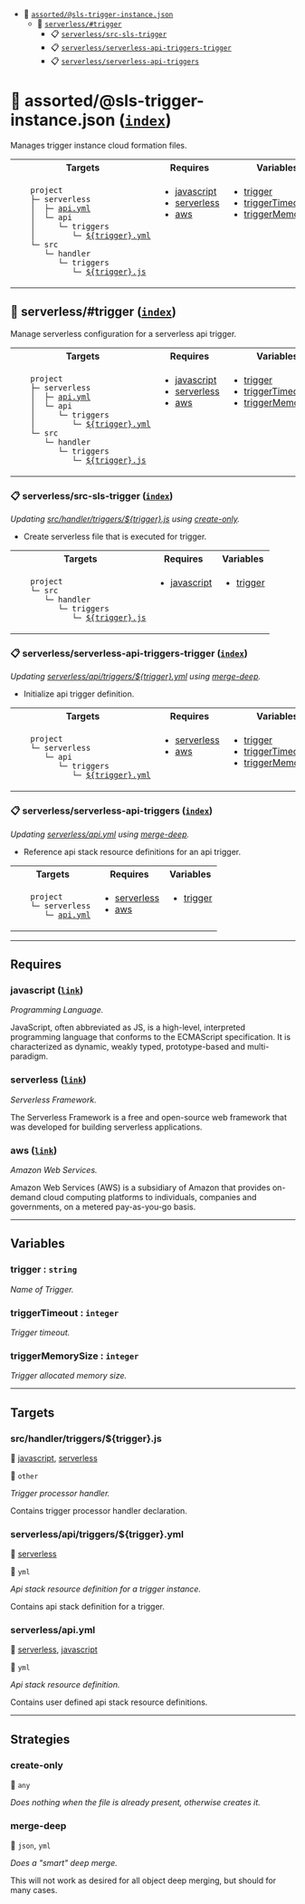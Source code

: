 - <a name="blackfluxrobo-config-plugin-task-idx-ref-assortedsls-trigger-instancejson">:open_file_folder:</a> <a href="#blackfluxrobo-config-plugin-task-ref-assortedsls-trigger-instancejson">`assorted/@sls-trigger-instance.json`</a>
  - <a name="blackfluxrobo-config-plugin-task-idx-ref-serverlesstrigger">:open_file_folder:</a> <a href="#blackfluxrobo-config-plugin-task-ref-serverlesstrigger">`serverless/#trigger`</a>
    - <a name="blackfluxrobo-config-plugin-task-idx-ref-serverlesssrc-sls-trigger">:clipboard:</a> <a href="#blackfluxrobo-config-plugin-task-ref-serverlesssrc-sls-trigger">`serverless/src-sls-trigger`</a>
    - <a name="blackfluxrobo-config-plugin-task-idx-ref-serverlessserverless-api-triggers-trigger">:clipboard:</a> <a href="#blackfluxrobo-config-plugin-task-ref-serverlessserverless-api-triggers-trigger">`serverless/serverless-api-triggers-trigger`</a>
    - <a name="blackfluxrobo-config-plugin-task-idx-ref-serverlessserverless-api-triggers">:clipboard:</a> <a href="#blackfluxrobo-config-plugin-task-ref-serverlessserverless-api-triggers">`serverless/serverless-api-triggers`</a>

# :open_file_folder: <a name="blackfluxrobo-config-plugin-task-ref-assortedsls-trigger-instancejson">assorted/@sls-trigger-instance.json</a> (<a href="#blackfluxrobo-config-plugin-task-idx-ref-assortedsls-trigger-instancejson">`index`</a>)

Manages trigger instance cloud formation files.

<table>
  <tbody>
    <tr>
      <th>Targets</th>
      <th>Requires</th>
      <th>Variables</th>
    </tr>
    <tr>
      <td align="left" valign="top">
        <ul>
<code>project</code><br/>
<code>├─&nbsp;serverless</code><br/>
<code>│&nbsp;&nbsp;├─&nbsp;<a href="#blackfluxrobo-config-plugin-target-ref-serverlessapiyml">api.yml</a></code><br/>
<code>│&nbsp;&nbsp;└─&nbsp;api</code><br/>
<code>│&nbsp;&nbsp;&nbsp;&nbsp;&nbsp;└─&nbsp;triggers</code><br/>
<code>│&nbsp;&nbsp;&nbsp;&nbsp;&nbsp;&nbsp;&nbsp;&nbsp;└─&nbsp;<a href="#blackfluxrobo-config-plugin-target-ref-serverlessapitriggerstriggeryml">${trigger}.yml</a></code><br/>
<code>└─&nbsp;src</code><br/>
<code>&nbsp;&nbsp;&nbsp;└─&nbsp;handler</code><br/>
<code>&nbsp;&nbsp;&nbsp;&nbsp;&nbsp;&nbsp;└─&nbsp;triggers</code><br/>
<code>&nbsp;&nbsp;&nbsp;&nbsp;&nbsp;&nbsp;&nbsp;&nbsp;&nbsp;└─&nbsp;<a href="#blackfluxrobo-config-plugin-target-ref-srchandlertriggerstriggerjs">${trigger}.js</a></code><br/>
        </ul>
      </td>
      <td align="left" valign="top">
        <ul>
          <li><a href="#blackfluxrobo-config-plugin-req-ref-javascript">javascript</a></li>
          <li><a href="#blackfluxrobo-config-plugin-req-ref-serverless">serverless</a></li>
          <li><a href="#blackfluxrobo-config-plugin-req-ref-aws">aws</a></li>
        </ul>
      </td>
      <td align="left" valign="top">
        <ul>
          <li><a href="#blackfluxrobo-config-plugin-var-ref-trigger">trigger</a></li>
          <li><a href="#blackfluxrobo-config-plugin-var-ref-triggertimeout">triggerTimeout</a></li>
          <li><a href="#blackfluxrobo-config-plugin-var-ref-triggermemorysize">triggerMemorySize</a></li>
        </ul>
      </td>
    </tr>
  </tbody>
</table>

## :open_file_folder: <a name="blackfluxrobo-config-plugin-task-ref-serverlesstrigger">serverless/#trigger</a> (<a href="#blackfluxrobo-config-plugin-task-idx-ref-serverlesstrigger">`index`</a>)

Manage serverless configuration for a serverless api trigger.

<table>
  <tbody>
    <tr>
      <th>Targets</th>
      <th>Requires</th>
      <th>Variables</th>
    </tr>
    <tr>
      <td align="left" valign="top">
        <ul>
<code>project</code><br/>
<code>├─&nbsp;serverless</code><br/>
<code>│&nbsp;&nbsp;├─&nbsp;<a href="#blackfluxrobo-config-plugin-target-ref-serverlessapiyml">api.yml</a></code><br/>
<code>│&nbsp;&nbsp;└─&nbsp;api</code><br/>
<code>│&nbsp;&nbsp;&nbsp;&nbsp;&nbsp;└─&nbsp;triggers</code><br/>
<code>│&nbsp;&nbsp;&nbsp;&nbsp;&nbsp;&nbsp;&nbsp;&nbsp;└─&nbsp;<a href="#blackfluxrobo-config-plugin-target-ref-serverlessapitriggerstriggeryml">${trigger}.yml</a></code><br/>
<code>└─&nbsp;src</code><br/>
<code>&nbsp;&nbsp;&nbsp;└─&nbsp;handler</code><br/>
<code>&nbsp;&nbsp;&nbsp;&nbsp;&nbsp;&nbsp;└─&nbsp;triggers</code><br/>
<code>&nbsp;&nbsp;&nbsp;&nbsp;&nbsp;&nbsp;&nbsp;&nbsp;&nbsp;└─&nbsp;<a href="#blackfluxrobo-config-plugin-target-ref-srchandlertriggerstriggerjs">${trigger}.js</a></code><br/>
        </ul>
      </td>
      <td align="left" valign="top">
        <ul>
          <li><a href="#blackfluxrobo-config-plugin-req-ref-javascript">javascript</a></li>
          <li><a href="#blackfluxrobo-config-plugin-req-ref-serverless">serverless</a></li>
          <li><a href="#blackfluxrobo-config-plugin-req-ref-aws">aws</a></li>
        </ul>
      </td>
      <td align="left" valign="top">
        <ul>
          <li><a href="#blackfluxrobo-config-plugin-var-ref-trigger">trigger</a></li>
          <li><a href="#blackfluxrobo-config-plugin-var-ref-triggertimeout">triggerTimeout</a></li>
          <li><a href="#blackfluxrobo-config-plugin-var-ref-triggermemorysize">triggerMemorySize</a></li>
        </ul>
      </td>
    </tr>
  </tbody>
</table>

### :clipboard: <a name="blackfluxrobo-config-plugin-task-ref-serverlesssrc-sls-trigger">serverless/src-sls-trigger</a> (<a href="#blackfluxrobo-config-plugin-task-idx-ref-serverlesssrc-sls-trigger">`index`</a>)

_Updating <a href="#blackfluxrobo-config-plugin-target-ref-srchandlertriggerstriggerjs">src/handler/triggers/${trigger}.js</a> using <a href="#blackfluxrobo-config-plugin-strat-ref-create-only">create-only</a>._

- Create serverless file that is executed for trigger.

<table>
  <tbody>
    <tr>
      <th>Targets</th>
      <th>Requires</th>
      <th>Variables</th>
    </tr>
    <tr>
      <td align="left" valign="top">
        <ul>
<code>project</code><br/>
<code>└─&nbsp;src</code><br/>
<code>&nbsp;&nbsp;&nbsp;└─&nbsp;handler</code><br/>
<code>&nbsp;&nbsp;&nbsp;&nbsp;&nbsp;&nbsp;└─&nbsp;triggers</code><br/>
<code>&nbsp;&nbsp;&nbsp;&nbsp;&nbsp;&nbsp;&nbsp;&nbsp;&nbsp;└─&nbsp;<a href="#blackfluxrobo-config-plugin-target-ref-srchandlertriggerstriggerjs">${trigger}.js</a></code><br/>
        </ul>
      </td>
      <td align="left" valign="top">
        <ul>
          <li><a href="#blackfluxrobo-config-plugin-req-ref-javascript">javascript</a></li>
        </ul>
      </td>
      <td align="left" valign="top">
        <ul>
          <li><a href="#blackfluxrobo-config-plugin-var-ref-trigger">trigger</a></li>
        </ul>
      </td>
    </tr>
  </tbody>
</table>

### :clipboard: <a name="blackfluxrobo-config-plugin-task-ref-serverlessserverless-api-triggers-trigger">serverless/serverless-api-triggers-trigger</a> (<a href="#blackfluxrobo-config-plugin-task-idx-ref-serverlessserverless-api-triggers-trigger">`index`</a>)

_Updating <a href="#blackfluxrobo-config-plugin-target-ref-serverlessapitriggerstriggeryml">serverless/api/triggers/${trigger}.yml</a> using <a href="#blackfluxrobo-config-plugin-strat-ref-merge-deep">merge-deep</a>._

- Initialize api trigger definition.

<table>
  <tbody>
    <tr>
      <th>Targets</th>
      <th>Requires</th>
      <th>Variables</th>
    </tr>
    <tr>
      <td align="left" valign="top">
        <ul>
<code>project</code><br/>
<code>└─&nbsp;serverless</code><br/>
<code>&nbsp;&nbsp;&nbsp;└─&nbsp;api</code><br/>
<code>&nbsp;&nbsp;&nbsp;&nbsp;&nbsp;&nbsp;└─&nbsp;triggers</code><br/>
<code>&nbsp;&nbsp;&nbsp;&nbsp;&nbsp;&nbsp;&nbsp;&nbsp;&nbsp;└─&nbsp;<a href="#blackfluxrobo-config-plugin-target-ref-serverlessapitriggerstriggeryml">${trigger}.yml</a></code><br/>
        </ul>
      </td>
      <td align="left" valign="top">
        <ul>
          <li><a href="#blackfluxrobo-config-plugin-req-ref-serverless">serverless</a></li>
          <li><a href="#blackfluxrobo-config-plugin-req-ref-aws">aws</a></li>
        </ul>
      </td>
      <td align="left" valign="top">
        <ul>
          <li><a href="#blackfluxrobo-config-plugin-var-ref-trigger">trigger</a></li>
          <li><a href="#blackfluxrobo-config-plugin-var-ref-triggertimeout">triggerTimeout</a></li>
          <li><a href="#blackfluxrobo-config-plugin-var-ref-triggermemorysize">triggerMemorySize</a></li>
        </ul>
      </td>
    </tr>
  </tbody>
</table>

### :clipboard: <a name="blackfluxrobo-config-plugin-task-ref-serverlessserverless-api-triggers">serverless/serverless-api-triggers</a> (<a href="#blackfluxrobo-config-plugin-task-idx-ref-serverlessserverless-api-triggers">`index`</a>)

_Updating <a href="#blackfluxrobo-config-plugin-target-ref-serverlessapiyml">serverless/api.yml</a> using <a href="#blackfluxrobo-config-plugin-strat-ref-merge-deep">merge-deep</a>._

- Reference api stack resource definitions for an api trigger.

<table>
  <tbody>
    <tr>
      <th>Targets</th>
      <th>Requires</th>
      <th>Variables</th>
    </tr>
    <tr>
      <td align="left" valign="top">
        <ul>
<code>project</code><br/>
<code>└─&nbsp;serverless</code><br/>
<code>&nbsp;&nbsp;&nbsp;└─&nbsp;<a href="#blackfluxrobo-config-plugin-target-ref-serverlessapiyml">api.yml</a></code><br/>
        </ul>
      </td>
      <td align="left" valign="top">
        <ul>
          <li><a href="#blackfluxrobo-config-plugin-req-ref-serverless">serverless</a></li>
          <li><a href="#blackfluxrobo-config-plugin-req-ref-aws">aws</a></li>
        </ul>
      </td>
      <td align="left" valign="top">
        <ul>
          <li><a href="#blackfluxrobo-config-plugin-var-ref-trigger">trigger</a></li>
        </ul>
      </td>
    </tr>
  </tbody>
</table>

------

## Requires

### <a name="blackfluxrobo-config-plugin-req-ref-javascript">javascript</a> ([`link`](https://en.wikipedia.org/wiki/JavaScript)) 

*Programming Language.*

JavaScript, often abbreviated as JS, is a high-level, interpreted programming language that conforms to the ECMAScript specification.
It is characterized as dynamic, weakly typed, prototype-based and multi-paradigm.

### <a name="blackfluxrobo-config-plugin-req-ref-serverless">serverless</a> ([`link`](https://serverless.com/)) 

*Serverless Framework.*

The Serverless Framework is a free and open-source web framework that was 
developed for building serverless applications.

### <a name="blackfluxrobo-config-plugin-req-ref-aws">aws</a> ([`link`](https://aws.amazon.com/)) 

*Amazon Web Services.*

Amazon Web Services (AWS) is a subsidiary of Amazon that provides on-demand cloud 
computing platforms to individuals, companies and governments, on a metered pay-as-you-go basis.

------

## Variables

### <a name="blackfluxrobo-config-plugin-var-ref-trigger">trigger</a>  : `string`

*Name of Trigger.*

### <a name="blackfluxrobo-config-plugin-var-ref-triggertimeout">triggerTimeout</a>  : `integer`

*Trigger timeout.*

### <a name="blackfluxrobo-config-plugin-var-ref-triggermemorysize">triggerMemorySize</a>  : `integer`

*Trigger allocated memory size.*

------

## Targets

### <a name="blackfluxrobo-config-plugin-target-ref-srchandlertriggerstriggerjs">src/handler/triggers/${trigger}.js</a>  

:small_red_triangle: <a href="#blackfluxrobo-config-plugin-req-ref-javascript">javascript</a>, <a href="#blackfluxrobo-config-plugin-req-ref-serverless">serverless</a>

:small_blue_diamond: `other`

*Trigger processor handler.*

Contains trigger processor handler declaration.

### <a name="blackfluxrobo-config-plugin-target-ref-serverlessapitriggerstriggeryml">serverless/api/triggers/${trigger}.yml</a>  

:small_red_triangle: <a href="#blackfluxrobo-config-plugin-req-ref-serverless">serverless</a>

:small_blue_diamond: `yml`

*Api stack resource definition for a trigger instance.*

Contains api stack definition for a trigger.

### <a name="blackfluxrobo-config-plugin-target-ref-serverlessapiyml">serverless/api.yml</a>  

:small_red_triangle: <a href="#blackfluxrobo-config-plugin-req-ref-serverless">serverless</a>, <a href="#blackfluxrobo-config-plugin-req-ref-javascript">javascript</a>

:small_blue_diamond: `yml`

*Api stack resource definition.*

Contains user defined api stack resource definitions.

------

## Strategies

### <a name="blackfluxrobo-config-plugin-strat-ref-create-only">create-only</a>  

:small_blue_diamond: `any`

*Does nothing when the file is already present, otherwise creates it.*

### <a name="blackfluxrobo-config-plugin-strat-ref-merge-deep">merge-deep</a>  

:small_blue_diamond: `json`, `yml`

*Does a "smart" deep merge.*

This will not work as desired for all object deep merging, but should for many cases.

